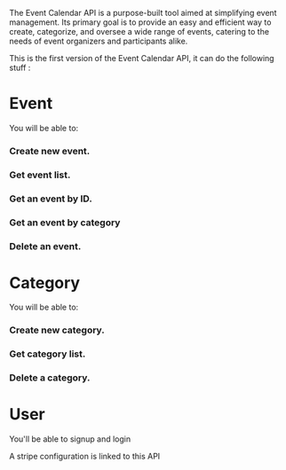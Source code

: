 The Event Calendar API is a purpose-built tool aimed at simplifying event management. Its primary goal is to provide an easy and efficient way to create, categorize, and oversee a wide range of events, catering to the needs of event organizers and participants alike.

This is the first version of the Event Calendar API, it can do the following stuff :

# Event
You will be able to:

### Create new event.
### Get event list.
### Get an event by ID.
### Get an event by category
### Delete an event.

# Category
You will be able to:

### Create new category.
### Get category list.
### Delete a category.

# User
You'll be able to signup and login

A stripe configuration is linked to this API
